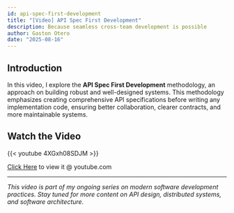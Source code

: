 ```yaml
---
id: api-spec-first-development
title: "[Video] API Spec First Development"
description: Because seamless cross-team development is possible
author: Gaston Otero
date: "2025-08-16"
---
```


## Introduction

In this video, I explore the **API Spec First Development** methodology, an approach on building robust and well-designed systems. This methodology emphasizes creating comprehensive API specifications before writing any implementation code, ensuring better collaboration, clearer contracts, and more maintainable systems.

## Watch the Video

{{< youtube 4XGxh08SDJM >}}

[Click Here](https://www.youtube.com/watch?v=4XGxh08SDJM) to view it @ youtube.com

---

_This video is part of my ongoing series on modern software development practices. Stay tuned for more content on API design, distributed systems, and software architecture._

